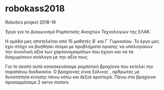 # robokass2018
Robotics project 2018-19

Έργο για το Διαγωνισμό Ρομποτικής Ανοιχτών Τεχνολογιών της ΕΛΑΚ.

Η ομάδα μας αποτελείται από 15 μαθητές Β΄ και Γ΄ Γυμνασίου.
Το έργο μας έχει στόχο να βοηθήσει άτομα με προβλήματα όρασης να υπόλογίσουν την συνολική αξία των χαρτονομισμάτων που έχουν και να τα διαχωρίσουν ανάλογα με την αξία τους.

Για το σκοπό αυτό κατασκευάσαμε ρομποτικό βραχίονα που εκτελεί την παραπάνω διαδικασία.
Ο βραχίονας είναι ξύλινος , αρθρωτός με δυνατότητα κίνησης πάνω κάτω και δεξιά αριστερά.
Πάνω στο βραχίονα προσαρμόσαμε 2 servo motors.
